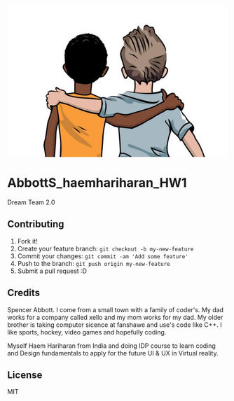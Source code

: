 ![alt text](images/spencer-hariharan.jpg) 

 # AbbottS_haemhariharan_HW1


Dream Team 2.0


## Contributing

1. Fork it!
2. Create your feature branch: `git checkout -b my-new-feature`
3. Commit your changes: `git commit -am 'Add some feature'`
4. Push to the branch: `git push origin my-new-feature`
5. Submit a pull request :D


## Credits

 Spencer Abbott. I come from a small town with a family of coder's. My dad works for a company called xello and my mom works for my dad. My older brother is taking computer sicence at fanshawe and use's code like C++. I like sports, hockey, video games and hopefully coding.

 Myself Haem Hariharan from India and doing IDP course to learn coding and Design fundamentals to apply for the future UI & UX in Virtual reality.



## License

MIT